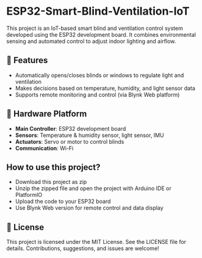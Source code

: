 # ESP32-Smart-Blind-Ventilation-IoT

This project is an IoT-based smart blind and ventilation control system developed using the ESP32 development board. It combines environmental sensing and automated control to adjust indoor lighting and airflow.

## 🔧 Features

- Automatically opens/closes blinds or windows to regulate light and ventilation
- Makes decisions based on temperature, humidity, and light sensor data
- Supports remote monitoring and control (via Blynk Web platform)

## 🧱 Hardware Platform

- **Main Controller**: ESP32 development board
- **Sensors**: Temperature & humidity sensor, light sensor, IMU
- **Actuators**: Servo or motor to control blinds
- **Communication**: Wi-Fi

## How to use this project?
- Download this project as zip
- Unzip the zipped file and open the project with Arduino IDE or PlatformIO
- Upload the code to your ESP32 board
- Use Blynk Web version for remote control and data display

## 📄 License
This project is licensed under the MIT License. See the LICENSE file for details.
Contributions, suggestions, and issues are welcome!
